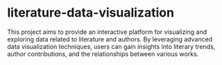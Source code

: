 # literature-data-visualization
This project aims to provide an interactive platform for visualizing and exploring data related to literature and authors. By leveraging advanced data visualization techniques, users can gain insights into literary trends, author contributions, and the relationships between various works.
